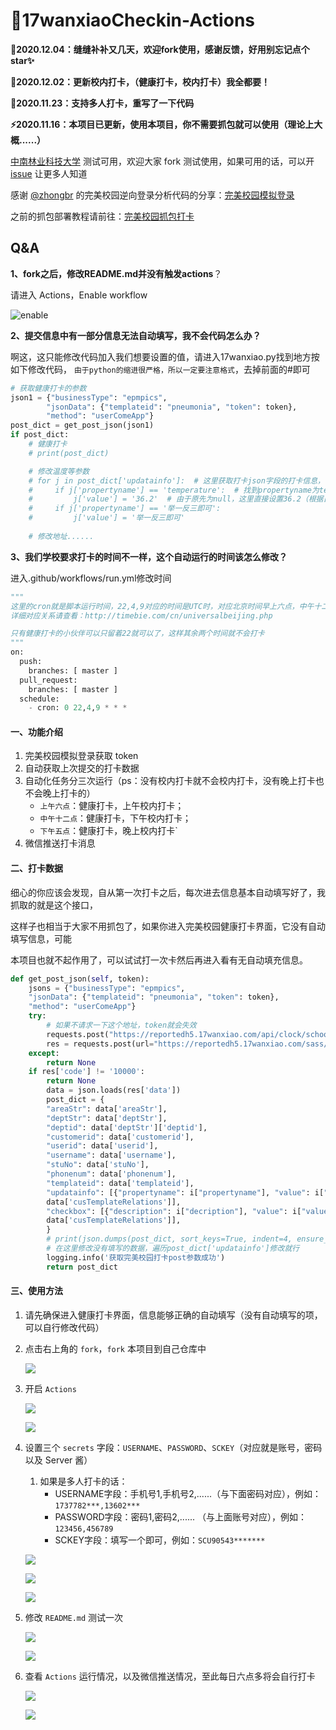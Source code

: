 # 🌈17wanxiaoCheckin-Actions
 

 
**🤺2020.12.04：缝缝补补又几天，欢迎fork使用，感谢反馈，好用别忘记点个star✨**
 
**🦄2020.12.02：更新校内打卡，（健康打卡，校内打卡）我全都要！**

**💫2020.11.23：支持多人打卡，重写了一下代码** 

**⚡2020.11.16：本项目已更新，使用本项目，你不需要抓包就可以使用（理论上大概......）**
 


[中南林业科技大学](https://www.csuft.edu.cn/) 测试可用，欢迎大家 fork 测试使用，如果可用的话，可以开 [issue](https://github.com/ReaJason/17wanxiaoCheckin-Actions/issues) 让更多人知道

感谢 [@zhongbr](https://github.com/zhongbr) 的完美校园逆向登录分析代码的分享：[完美校园模拟登录](https://github.com/zhongbr/wanmei_campus)

之前的抓包部署教程请前往：[完美校园抓包打卡](https://github.com/ReaJason/17wanxiaoCheckin-Actions/blob/master/README_LAST.md)



## Q&A

**1、fork之后，修改README.md并没有触发actions**？

请进入 Actions，Enable workflow

![enable](https://cdn.jsdelivr.net/gh/LingSiKi/images/img/enable.png)

  

**2、提交信息中有一部分信息无法自动填写，我不会代码怎么办？**

啊这，这只能修改代码加入我们想要设置的值，请进入17wanxiao.py找到地方按如下修改代码，
`由于python的缩进很严格，所以一定要注意格式`，去掉前面的#即可

```python
# 获取健康打卡的参数
json1 = {"businessType": "epmpics",
        "jsonData": {"templateid": "pneumonia", "token": token},
        "method": "userComeApp"}
post_dict = get_post_json(json1)
if post_dict:
    # 健康打卡
    # print(post_dict)

    # 修改温度等参数
    # for j in post_dict['updatainfo']:  # 这里获取打卡json字段的打卡信息，微信推送的json字段
    #     if j['propertyname'] == 'temperature':  # 找到propertyname为temperature的字段
    #         j['value'] = '36.2'  # 由于原先为null，这里直接设置36.2（根据自己学校打卡选项来）
    #     if j['propertyname'] == '举一反三即可':
    #         j['value'] = '举一反三即可'
    
    # 修改地址......
```



**3、我们学校要求打卡的时间不一样，这个自动运行的时间该怎么修改？**

进入.github/workflows/run.yml修改时间

```python
"""
这里的cron就是脚本运行时间，22,4,9对应的时间是UTC时，对应北京时间早上六点，中午十二点，下午五点
详细对应关系请查看：http://timebie.com/cn/universalbeijing.php

只有健康打卡的小伙伴可以只留着22就可以了，这样其余两个时间就不会打卡
"""
on:
  push:
    branches: [ master ]
  pull_request:
    branches: [ master ]
  schedule:
    - cron: 0 22,4,9 * * *
```





#### 一、功能介绍

1. 完美校园模拟登录获取 token
2. 自动获取上次提交的打卡数据
3. 自动化任务分三次运行（ps：没有校内打卡就不会校内打卡，没有晚上打卡也不会晚上打卡的）
   - `上午六点`：健康打卡，上午校内打卡；
   - `中午十二点`：健康打卡，下午校内打卡；
   - `下午五点`：健康打卡，晚上校内打卡`
4. 微信推送打卡消息



#### 二、打卡数据

细心的你应该会发现，自从第一次打卡之后，每次进去信息基本自动填写好了，我抓取的就是这个接口，

这样子也相当于大家不用抓包了，如果你进入完美校园健康打卡界面，它没有自动填写信息，可能

本项目也就不起作用了，可以试试打一次卡然后再进入看有无自动填充信息。

```python
def get_post_json(self, token):
    jsons = {"businessType": "epmpics",
    "jsonData": {"templateid": "pneumonia", "token": token},
    "method": "userComeApp"}
    try:
        # 如果不请求一下这个地址，token就会失效
        requests.post("https://reportedh5.17wanxiao.com/api/clock/school/getUserInfo", data={'token': token})
        res = requests.post(url="https://reportedh5.17wanxiao.com/sass/api/epmpics", json=jsons).json()
    except:
        return None
    if res['code'] != '10000':
        return None
        data = json.loads(res['data'])
        post_dict = {
        "areaStr": data['areaStr'],
        "deptStr": data['deptStr'],
        "deptid": data['deptStr']['deptid'],
        "customerid": data['customerid'],
        "userid": data['userid'],
        "username": data['username'],
        "stuNo": data['stuNo'],
        "phonenum": data['phonenum'],
        "templateid": data['templateid'],
        "updatainfo": [{"propertyname": i["propertyname"], "value": i["value"]} for i in
        data['cusTemplateRelations']],
        "checkbox": [{"description": i["decription"], "value": i["value"]} for i in
        data['cusTemplateRelations']],
        }
        # print(json.dumps(post_dict, sort_keys=True, indent=4, ensure_ascii=False))
        # 在这里修改没有填写的数据，遍历post_dict['updatainfo']修改就行
        logging.info('获取完美校园打卡post参数成功')
        return post_dict
```



#### 三、使用方法

1. 请先确保进入健康打卡界面，信息能够正确的自动填写（没有自动填写的项，可以自行修改代码）

2. 点击右上角的 `fork`，`fork` 本项目到自己仓库中

   

   ![](https://cdn.jsdelivr.net/gh/ReaJason/17wanxiaoCheckin-Actions/Pictures/click_fork.png)

   

3. 开启 `Actions`

   

   ![](https://cdn.jsdelivr.net/gh/ReaJason/17wanxiaoCheckin-Actions/Pictures/start_action.png)

   

   ![](https://cdn.jsdelivr.net/gh/ReaJason/17wanxiaoCheckin-Actions/Pictures/end_actions.png)

   

4. 设置三个 `secrets`  字段：`USERNAME`、`PASSWORD`、`SCKEY`（对应就是账号，密码以及 Server 酱）

   1. 如果是多人打卡的话：
      - USERNAME字段：手机号1,手机号2,......（与下面密码对应），例如：`1737782***,13602***`
      - PASSWORD字段：密码1,密码2,......  （与上面账号对应），例如：`123456,456789`
      - SCKEY字段：填写一个即可，例如：`SCU90543*******`

   

   ![](https://cdn.jsdelivr.net/gh/ReaJason/17wanxiaoCheckin-Actions/Pictures/new_secrets.png)

   

   ![](https://cdn.jsdelivr.net/gh/ReaJason/17wanxiaoCheckin-Actions/Pictures/secrets_details.png)

   

   ![](https://cdn.jsdelivr.net/gh/ReaJason/17wanxiaoCheckin-Actions/Pictures/end_secrets.png)

   

5. 修改 `README.md` 测试一次

   

   ![](https://cdn.jsdelivr.net/gh/ReaJason/17wanxiaoCheckin-Actions/Pictures/modify_readme.png)

   

   ![](https://cdn.jsdelivr.net/gh/ReaJason/17wanxiaoCheckin-Actions/Pictures/end_modify.png)

   

6. 查看 `Actions` 运行情况，以及微信推送情况，至此每日六点多将会自行打卡

   

   ![](https://cdn.jsdelivr.net/gh/ReaJason/17wanxiaoCheckin-Actions/Pictures/check_status.png)

   

   ![](https://cdn.jsdelivr.net/gh/ReaJason/17wanxiaoCheckin-Actions/Pictures/end_check.png)
 


  
